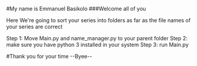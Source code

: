 #My name is Emmanuel Basikolo
###Welcome all of you

Here We're going to sort your series into folders as far as the file names of your series are correct

Step 1:
  Move Main.py and name_manager.py to your parent folder
Step 2:
  make sure you have python 3 installed in your system
Step 3:
  run Main.py

#Thank you for your time --Byee--
